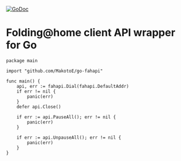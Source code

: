 [![GoDoc](https://godoc.org/github.com/MakotoE/go-fahapi?status.svg)](https://godoc.org/github.com/MakotoE/go-fahapi)

# Folding@home client API wrapper for Go

```
package main

import "github.com/MakotoE/go-fahapi"

func main() {
	api, err := fahapi.Dial(fahapi.DefaultAddr)
	if err != nil {
		panic(err)
	}
	defer api.Close()

	if err := api.PauseAll(); err != nil {
		panic(err)
	}

	if err := api.UnpauseAll(); err != nil {
		panic(err)
	}
}
```
